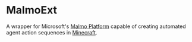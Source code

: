 # MalmoExt

A wrapper for Microsoft's [Malmo Platform](https://github.com/microsoft/malmo/tree/master) capable of creating automated agent action sequences in [Minecraft](https://www.minecraft.net/en-us).
